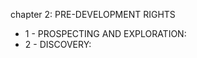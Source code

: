chapter 2: PRE-DEVELOPMENT RIGHTS

<ul>
			<li>1 - PROSPECTING AND EXPLORATION: <ul>
			</ul></li>			<li>2 - DISCOVERY: <ul>
			</ul></li></ul>
